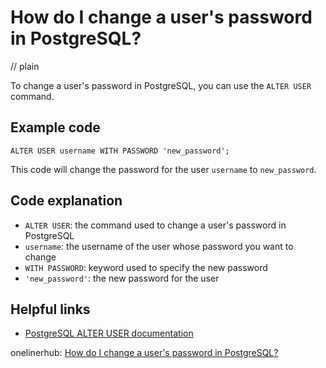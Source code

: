 # How do I change a user's password in PostgreSQL?
// plain

To change a user's password in PostgreSQL, you can use the `ALTER USER` command.

## Example code

```
ALTER USER username WITH PASSWORD 'new_password';
```

This code will change the password for the user `username` to `new_password`.

## Code explanation

- `ALTER USER`: the command used to change a user's password in PostgreSQL
- `username`: the username of the user whose password you want to change
- `WITH PASSWORD`: keyword used to specify the new password
- `'new_password'`: the new password for the user

## Helpful links
- [PostgreSQL ALTER USER documentation](https://www.postgresql.org/docs/9.4/sql-alteruser.html)

onelinerhub: [How do I change a user's password in PostgreSQL?](https://onelinerhub.com/postgresql/how-do-i-change-a-user-s-password-in-postgresql)
